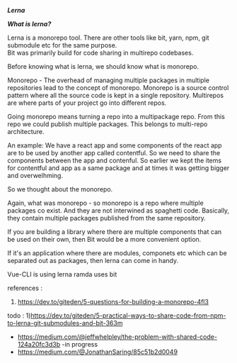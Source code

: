 ***Lerna***


***What is lerna?***

Lerna is a monorepo tool. There are other tools like bit, yarn, npm, git submodule etc for the same purpose.  
Bit was primarily build for code sharing in multirepo  codebases.

Before knowing what is lerna, we should know what is monorepo. 

Monorepo - The overhead of managing multiple packages in multiple repositories lead to the concept of 
monorepo. Monorepo is a source control pattern where all the source code is kept in a single repository. Multirepos are where parts of your project go into different repos.

Going monorepo means turning a repo into a multipackage repo. From this repo we could publish multiple 
packages. This belongs to multi-repo architecture.



An example: We have a react app and some components of the react app are to be used by another app 
called contentful. So we need to share the components between the app and contenful. So earlier we 
kept the items for contentful and app as a same package and at times it was getting bigger and overwelhming.

So we thought about the monorepo.

Again, what was monorepo - so monorepo is a repo where multiple packages co exist. And they are not 
interwined as spaghetti code.
Basically, they contain multiple packages published from the same repository.

If you are building a library where there are multiple components that can be used on their own, then 
Bit would be a more convenient option.

If it's an application where there are modules, componets etc which can be separated out as packages, 
then lerna can come in handy.

Vue-CLI is using lerna 
ramda  uses bit


references :
1. https://dev.to/giteden/5-questions-for-building-a-monorepo-4fl3


todo :
1)https://dev.to/giteden/5-practical-ways-to-share-code-from-npm-to-lerna-git-submodules-and-bit-363m
 - https://medium.com/@jeffwhelpley/the-problem-with-shared-code-124a20fc3d3b -in progress
 - https://medium.com/@JonathanSaring/85c51b2d0049


